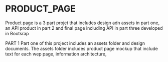# PRODUCT_PAGE
Product page is a 3 part projet that includes design adn assets in part one, an API product in part 2 and final page including API in part three developed in Bootsrap

PART 1
Part one of this project includes an assets folder and design documents.
The assets folder includes product page mockup that include text for each wep page, information architecture, 
